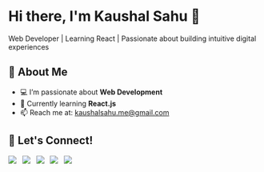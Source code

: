# Hi there, I'm Kaushal Sahu 👋

Web Developer | Learning React | Passionate about building intuitive digital experiences


## 🚀 About Me

- 💻 I’m passionate about **Web Development**
- 🌱 Currently learning **React.js**
- 📫 Reach me at: [kaushalsahu.me@gmail.com](mailto:kaushalsahu.me@gmail.com)


## 🤝 Let's Connect!

  <a href="https://linkedin.com/in/kaushalsahu07" target="_blank" title="LinkedIn">
    <img src="https://img.shields.io/badge/LinkedIn-0A66C2.svg?&style=for-the-badge&logo=linkedin&logoColor=white"/></a>
  &nbsp;
  <a href="https://x.com/kaushalsahu_07" target="_blank" title="X Twitter">
    <img src="https://img.shields.io/badge/X Twitter-000000.svg?&style=for-the-badge&logo=twitter&logoColor=white"/></a>
     &nbsp;
  <a href="https://kaushalsahu07.github.io/portfolio/" target="_blank" title="Portfolio">
    <img src="https://img.shields.io/badge/Portfolio-12100E.svg?&style=for-the-badge&logo=github&logoColor=white"/></a>
  &nbsp;
  <a href="https://www.instagram.com/cd.kaushal/" target="_blank" title="Instagram">
    <img src="https://img.shields.io/badge/Instagram-E4405F.svg?&style=for-the-badge&logo=instagram&logoColor=white"/></a>
  &nbsp;
  <a href="https://dribbble.com/cdkaushal" target="_blank" title="Dribbble">
    <img src="https://img.shields.io/badge/Dribbble-EA4C89.svg?&style=for-the-badge&logo=dribbble&logoColor=white"/></a>
  &nbsp;

